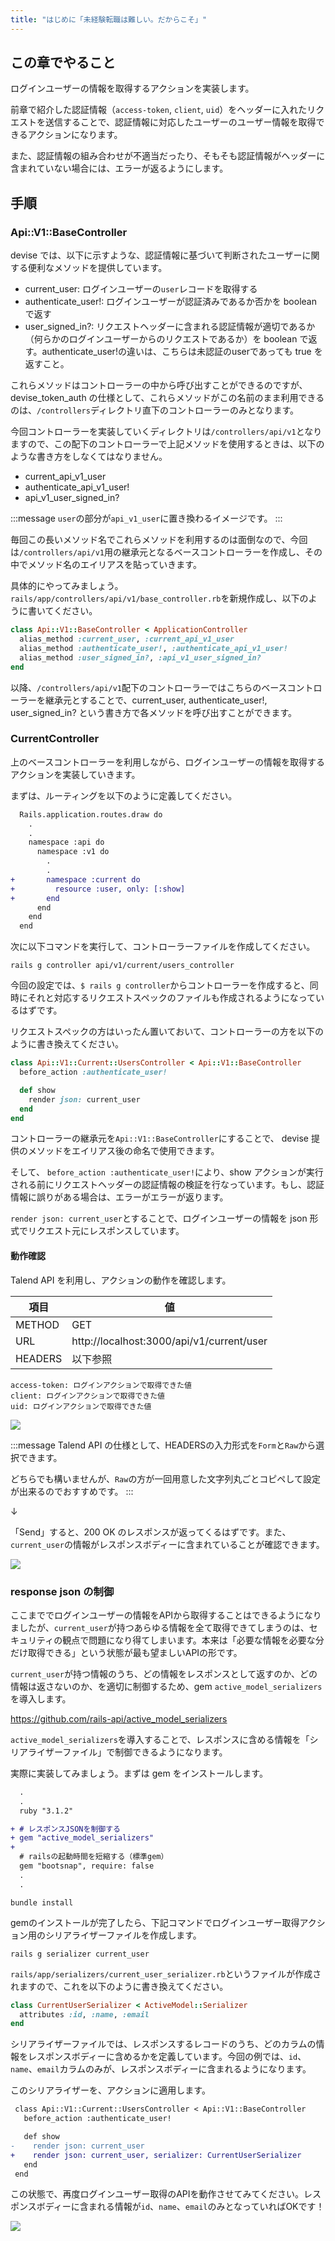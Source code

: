 ```yaml
---
title: "はじめに「未経験転職は難しい。だからこそ」"
---
```


## この章でやること

ログインユーザーの情報を取得するアクションを実装します。

前章で紹介した認証情報（`access-token`, `client`, `uid`）をヘッダーに入れたリクエストを送信することで、認証情報に対応したユーザーのユーザー情報を取得できるアクションになります。

また、認証情報の組み合わせが不適当だったり、そもそも認証情報がヘッダーに含まれていない場合には、エラーが返るようにします。

## 手順

### Api::V1::BaseController

devise では、以下に示すような、認証情報に基づいて判断されたユーザーに関する便利なメソッドを提供しています。

- current_user: ログインユーザーの`user`レコードを取得する
- authenticate_user!: ログインユーザーが認証済みであるか否かを boolean で返す
- user_signed_in?: リクエストヘッダーに含まれる認証情報が適切であるか（何らかのログインユーザーからのリクエストであるか）を boolean で返す。authenticate_user!の違いは、こちらは未認証のuserであっても true を返すこと。

これらメソッドはコントローラーの中から呼び出すことができるのですが、devise_token_auth の仕様として、これらメソッドがこの名前のまま利用できるのは、`/controllers`ディレクトリ直下のコントローラーのみとなります。

今回コントローラーを実装していくディレクトリは`/controllers/api/v1`となりますので、この配下のコントローラーで上記メソッドを使用するときは、以下のような書き方をしなくてはなりません。

- current_api_v1_user
- authenticate_api_v1_user!
- api_v1_user_signed_in?

:::message
`user`の部分が`api_v1_user`に置き換わるイメージです。
:::

毎回この長いメソッド名でこれらメソッドを利用するのは面倒なので、今回は`/controllers/api/v1`用の継承元となるベースコントローラーを作成し、その中でメソッド名のエイリアスを貼っていきます。

具体的にやってみましょう。`rails/app/controllers/api/v1/base_controller.rb`を新規作成し、以下のように書いてください。

```rb:rails/app/controllers/api/v1/base_controller.rb
class Api::V1::BaseController < ApplicationController
  alias_method :current_user, :current_api_v1_user
  alias_method :authenticate_user!, :authenticate_api_v1_user!
  alias_method :user_signed_in?, :api_v1_user_signed_in?
end
```

以降、`/controllers/api/v1`配下のコントローラーではこちらのベースコントローラーを継承元とすることで、current_user, authenticate_user!, user_signed_in? という書き方で各メソッドを呼び出すことができます。

### CurrentController

上のベースコントローラーを利用しながら、ログインユーザーの情報を取得するアクションを実装していきます。

まずは、ルーティングを以下のように定義してください。


```diff rb:rails/config/routes.rb
  Rails.application.routes.draw do
    .
    .
    namespace :api do
      namespace :v1 do
        .
        .
+       namespace :current do
+         resource :user, only: [:show]
+       end
      end
    end
  end
```

次に以下コマンドを実行して、コントローラーファイルを作成してください。

```sh:railsコンテナ
rails g controller api/v1/current/users_controller
```

今回の設定では、`$ rails g controller`からコントローラーを作成すると、同時にそれと対応するリクエストスペックのファイルも作成されるようになっているはずです。

リクエストスペックの方はいったん置いておいて、コントローラーの方を以下のように書き換えてください。

```rb:rails/app/controllers/api/v1/current/users_controller.rb
class Api::V1::Current::UsersController < Api::V1::BaseController
  before_action :authenticate_user!

  def show
    render json: current_user
  end
end
```

コントローラーの継承元を`Api::V1::BaseController`にすることで、 devise 提供のメソッドをエイリアス後の命名で使用できます。

そして、 `before_action :authenticate_user!`により、show アクションが実行される前にリクエストヘッダーの認証情報の検証を行なっています。もし、認証情報に誤りがある場合は、エラーがエラーが返ります。

`render json: current_user`とすることで、ログインユーザーの情報を json 形式でリクエスト元にレスポンスしています。

#### 動作確認

Talend API を利用し、アクションの動作を確認します。

|項目|値|
|---|---|
|METHOD|GET|
|URL|http://localhost:3000/api/v1/current/user|
|HEADERS|以下参照|

```:HEADERS
access-token: ログインアクションで取得できた値
client: ログインアクションで取得できた値
uid: ログインアクションで取得できた値
```

![](https://storage.googleapis.com/zenn-user-upload/3d05e02f30c9-20230712.png)

:::message
Talend API の仕様として、HEADERSの入力形式を`Form`と`Raw`から選択できます。

どちらでも構いませんが、`Raw`の方が一回用意した文字列丸ごとコピペして設定が出来るのでおすすめです。
:::

↓

「Send」すると、200 OK のレスポンスが返ってくるはずです。また、`current_user`の情報がレスポンスボディーに含まれていることが確認できます。

![](https://storage.googleapis.com/zenn-user-upload/16454f4ad0bd-20230712.png)

### response json の制御

ここまででログインユーザーの情報をAPIから取得することはできるようになりましたが、`current_user`が持つあらゆる情報を全て取得できてしまうのは、セキュリティの観点で問題になり得てしまいます。本来は「必要な情報を必要な分だけ取得できる」という状態が最も望ましいAPIの形です。

`current_user`が持つ情報のうち、どの情報をレスポンスとして返すのか、どの情報は返さないのか、を適切に制御するため、gem `active_model_serializers`を導入します。

https://github.com/rails-api/active_model_serializers

`active_model_serializers`を導入することで、レスポンスに含める情報を「シリアライザーファイル」で制御できるようになります。

実際に実装してみましょう。まずは gem をインストールします。

```diff :rails/Gemfile
  .
  .
  ruby "3.1.2"

+ # レスポンスJSONを制御する
+ gem "active_model_serializers"
+
  # railsの起動時間を短縮する（標準gem）
  gem "bootsnap", require: false
  .
  .
```

```sh:railsコンテナ
bundle install
```

gemのインストールが完了したら、下記コマンドでログインユーザー取得アクション用のシリアライザーファイルを作成します。

```sh:railsコンテナ
rails g serializer current_user
```

`rails/app/serializers/current_user_serializer.rb`というファイルが作成されますので、これを以下のように書き換えてください。

```rb:rails/app/serializers/current_user_serializer.rb
class CurrentUserSerializer < ActiveModel::Serializer
  attributes :id, :name, :email
end
```

シリアライザーファイルでは、レスポンスするレコードのうち、どのカラムの情報をレスポンスボディーに含めるかを定義しています。今回の例では、`id`、`name`、`email`カラムのみが、レスポンスボディーに含まれるようになります。

このシリアライザーを、アクションに適用します。

```diff rb:rails/app/controllers/api/v1/current/users_controller.rb
 class Api::V1::Current::UsersController < Api::V1::BaseController
   before_action :authenticate_user!

   def show
-    render json: current_user
+    render json: current_user, serializer: CurrentUserSerializer
   end
 end
```


この状態で、再度ログインユーザー取得のAPIを動作させてみてください。レスポンスボディーに含まれる情報が`id`、`name`、`email`のみとなっていればOKです！

![](https://storage.googleapis.com/zenn-user-upload/1b984e21c914-20230712.png)
